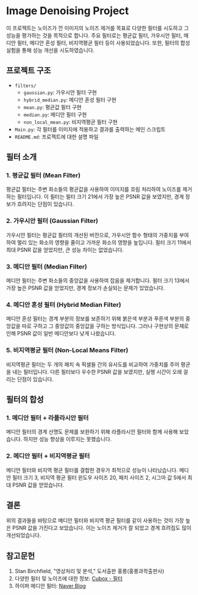 # Image Denoising Project

이 프로젝트는 노이즈가 낀 이미지의 노이즈 제거를 목표로 다양한 필터를 시도하고 그 성능을 평가하는 것을 목적으로 합니다. 주요 필터로는 평균값 필터, 가우시안 필터, 메디안 필터, 메디안 혼성 필터, 비지역평균 필터 등이 사용되었습니다. 또한, 필터의 합성 실험을 통해 성능 개선을 시도하였습니다.

## 프로젝트 구조

- `filters/`
  - `gaussian.py`: 가우시안 필터 구현
  - `hybrid_median.py`: 메디안 혼성 필터 구현
  - `mean.py`: 평균값 필터 구현
  - `median.py`: 메디안 필터 구현
  - `non_local_mean.py`: 비지역평균 필터 구현
- `Main.py`: 각 필터를 이미지에 적용하고 결과를 출력하는 메인 스크립트
- `README.md`: 프로젝트에 대한 설명 파일

## 필터 소개

### 1. 평균값 필터 (Mean Filter)
평균값 필터는 주변 화소들의 평균값을 사용하여 이미지를 흐림 처리하여 노이즈를 제거하는 필터입니다. 이 필터는 필터 크기 21에서 가장 높은 PSNR 값을 보였지만, 경계 정보가 흐려지는 단점이 있습니다.

### 2. 가우시안 필터 (Gaussian Filter)
가우시안 필터는 평균값 필터의 개선된 버전으로, 가우시안 함수 형태의 가중치를 부여하여 멀리 있는 화소의 영향을 줄이고 가까운 화소의 영향을 높입니다. 필터 크기 11에서 최대 PSNR 값을 얻었지만, 큰 성능 차이는 없었습니다.

### 3. 메디안 필터 (Median Filter)
메디안 필터는 주변 화소들의 중앙값을 사용하여 잡음을 제거합니다. 필터 크기 13에서 가장 높은 PSNR 값을 얻었지만, 경계 정보가 손실되는 문제가 있었습니다.

### 4. 메디안 혼성 필터 (Hybrid Median Filter)
메디안 혼성 필터는 경계 부분의 정보를 보존하기 위해 붉은색 부분과 푸른색 부분의 중앙값을 따로 구하고 그 중앙값의 중앙값을 구하는 방식입니다. 그러나 구현상의 문제로 인해 PSNR 값이 일반 메디안보다 낮게 나왔습니다.

### 5. 비지역평균 필터 (Non-Local Means Filter)
비지역평균 필터는 두 개의 패치 속 픽셀들 간의 유사도를 비교하여 가중치를 주어 평균을 내는 필터입니다. 다른 필터보다 우수한 PSNR 값을 보였지만, 실행 시간이 오래 걸리는 단점이 있습니다.

## 필터의 합성

### 1. 메디안 필터 + 라플라시안 필터
메디안 필터의 경계 선명도 문제를 보완하기 위해 라플라시안 필터와 함께 사용해 보았습니다. 하지만 성능 향상을 이루지는 못했습니다.

### 2. 메디안 필터 + 비지역평균 필터
메디안 필터와 비지역 평균 필터를 결합한 경우가 최적으로 성능이 나타났습니다. 메디안 필터 크기 3, 비지역 평균 필터 윈도우 사이즈 20, 패치 사이즈 2, 시그마 값 5에서 최대 PSNR 값을 얻었습니다.

## 결론
위의 결과들을 바탕으로 메디안 필터와 비지역 평균 필터를 같이 사용하는 것이 가장 높은 PSNR 값을 가진다고 보았습니다. 이는 노이즈 제거가 잘 되었고 경계 흐려짐도 많이 개선되었습니다.

## 참고문헌
1. Stan Birchfield, "영상처리 및 분석," 도서출판 홍릉(홍릉과학출판사)
2. 다양한 필터 및 노이즈에 대한 정보: [Cubox - 필터](https://www.cubox.ai/board/research/board_view.php?&page=1&num=46)
3. 하이퍼 메디안 필터: [Naver Blog](https://blog.naver.com/bsh0128/80153362806)
